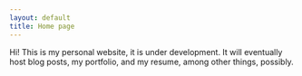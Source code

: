 ```yaml
---
layout: default
title: Home page
---
```

Hi! This is my personal website, it is under development. It will eventually host blog posts, my portfolio, and my resume, among other things, possibly. 

